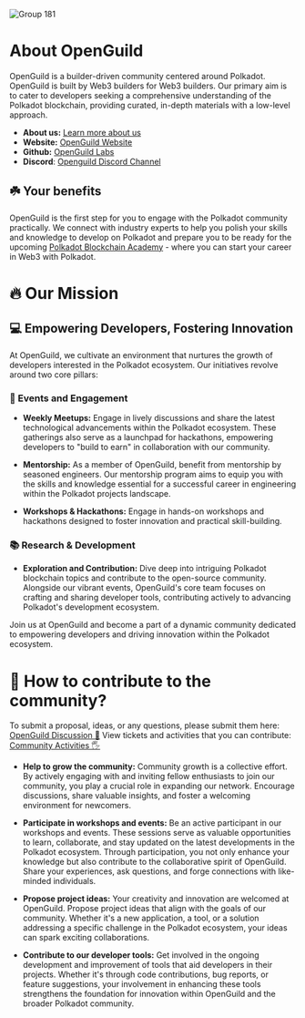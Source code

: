 ![Group 181](https://github.com/openguild-labs/.github/assets/56880684/fecd1ad4-48dc-4816-92f9-929d47c36336)

# About OpenGuild
OpenGuild is a builder-driven community centered around Polkadot. OpenGuild is built by Web3 builders for Web3 builders. Our primary aim is to cater to developers seeking a comprehensive understanding of the Polkadot blockchain, providing curated, in-depth materials with a low-level approach.

- **About us:** [Learn more about us](https://openguild.wtf/about)
- **Website:** [OpenGuild Website](https://openguild.wtf/)
- **Github:** [OpenGuild Labs](https://github.com/openguild-labs)
- **Discord**:  [Openguild Discord Channel](https://discord.gg/bcjMzxqtD7)

## ☘️ Your benefits
OpenGuild is the first step for you to engage with the Polkadot community practically. We connect with industry experts to help you polish your skills and knowledge to develop on Polkadot and prepare you to be ready for the upcoming [Polkadot Blockchain Academy](https://polkadot.network/development/blockchain-academy/) - where you can start your career in Web3 with Polkadot.

# 🔥 Our Mission
## 💻 Empowering Developers, Fostering Innovation

At OpenGuild, we cultivate an environment that nurtures the growth of developers interested in the Polkadot ecosystem. Our initiatives revolve around two core pillars:

### 🎉 Events and Engagement
- **Weekly Meetups:** Engage in lively discussions and share the latest technological advancements within the Polkadot ecosystem. These gatherings also serve as a launchpad for hackathons, empowering developers to "build to earn" in collaboration with our community.

- **Mentorship:** As a member of OpenGuild, benefit from mentorship by seasoned engineers. Our mentorship program aims to equip you with the skills and knowledge essential for a successful career in engineering within the Polkadot projects landscape.

- **Workshops & Hackathons:** Engage in hands-on workshops and hackathons designed to foster innovation and practical skill-building.

### 📚 Research & Development
- **Exploration and Contribution:** Dive deep into intriguing Polkadot blockchain topics and contribute to the open-source community. Alongside our vibrant events, OpenGuild's core team focuses on crafting and sharing developer tools, contributing actively to advancing Polkadot's development ecosystem.

Join us at OpenGuild and become a part of a dynamic community dedicated to empowering developers and driving innovation within the Polkadot ecosystem.

# 🙌 How to contribute to the community?
To submit a proposal, ideas, or any questions, please submit them here: [OpenGuild Discussion 💬](https://github.com/orgs/openguild-labs/discussions)
View tickets and activities that you can contribute: [Community Activities 🖐️](https://github.com/orgs/openguild-labs/discussions/categories/activities)

- **Help to grow the community:** Community growth is a collective effort. By actively engaging with and inviting fellow enthusiasts to join our community, you play a crucial role in expanding our network. Encourage discussions, share valuable insights, and foster a welcoming environment for newcomers. 

- **Participate in workshops and events:** Be an active participant in our workshops and events. These sessions serve as valuable opportunities to learn, collaborate, and stay updated on the latest developments in the Polkadot ecosystem. Through participation, you not only enhance your knowledge but also contribute to the collaborative spirit of OpenGuild. Share your experiences, ask questions, and forge connections with like-minded individuals.

- **Propose project ideas:** Your creativity and innovation are welcomed at OpenGuild. Propose project ideas that align with the goals of our community. Whether it's a new application, a tool, or a solution addressing a specific challenge in the Polkadot ecosystem, your ideas can spark exciting collaborations.

- **Contribute to our developer tools:** Get involved in the ongoing development and improvement of tools that aid developers in their projects. Whether it's through code contributions, bug reports, or feature suggestions, your involvement in enhancing these tools strengthens the foundation for innovation within OpenGuild and the broader Polkadot community.
